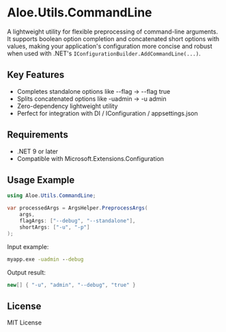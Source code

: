 # Aloe.Utils.CommandLine

A lightweight utility for flexible preprocessing of command-line arguments. It supports boolean option completion and concatenated short options with values, making your application's configuration more concise and robust when used with .NET's `IConfigurationBuilder.AddCommandLine(...)`.

## Key Features

* Completes standalone options like --flag → --flag true
* Splits concatenated options like -uadmin → -u admin
* Zero-dependency lightweight utility
* Perfect for integration with DI / IConfiguration / appsettings.json

## Requirements

* .NET 9 or later
* Compatible with Microsoft.Extensions.Configuration

## Usage Example

```csharp
using Aloe.Utils.CommandLine;

var processedArgs = ArgsHelper.PreprocessArgs(
    args,
    flagArgs: ["--debug", "--standalone"],
    shortArgs: ["-u", "-p"]
);
```

Input example:
```cmd
myapp.exe -uadmin --debug
```

Output result:
```csharp
new[] { "-u", "admin", "--debug", "true" }
```

## License

MIT License
